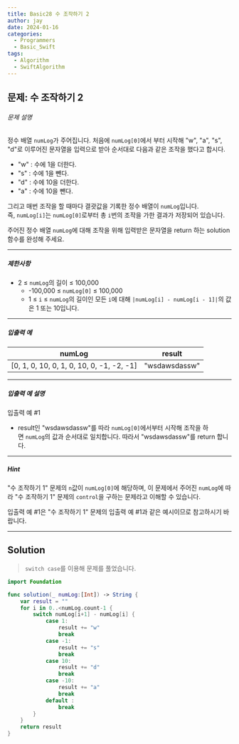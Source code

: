 ```yaml
---
title: Basic28 수 조작하기 2
author: jay
date: 2024-01-16
categories:
  - Programmers
  - Basic_Swift
tags:
  - Algorithm
  - SwiftAlgorithm
---
```

## 문제: 수 조작하기 2
###### 문제 설명

정수 배열 `numLog`가 주어집니다. 처음에 `numLog[0]`에서 부터 시작해 "w", "a", "s", "d"로 이루어진 문자열을 입력으로 받아 순서대로 다음과 같은 조작을 했다고 합시다.

- "w" : 수에 1을 더한다.
- "s" : 수에 1을 뺀다.
- "d" : 수에 10을 더한다.
- "a" : 수에 10을 뺀다.

그리고 매번 조작을 할 때마다 결괏값을 기록한 정수 배열이 `numLog`입니다. 즉, `numLog[i]`는 `numLog[0]`로부터 총 `i`번의 조작을 가한 결과가 저장되어 있습니다.

주어진 정수 배열 `numLog`에 대해 조작을 위해 입력받은 문자열을 return 하는 solution 함수를 완성해 주세요.

---

##### 제한사항

- 2 ≤ `numLog`의 길이 ≤ 100,000
    - -100,000 ≤ `numLog[0]` ≤ 100,000
    - 1 ≤ `i` ≤ `numLog`의 길이인 모든 `i`에 대해 `|numLog[i] - numLog[i - 1]|`의 값은 1 또는 10입니다.

---

##### 입출력 예

|numLog|result|
|---|---|
|[0, 1, 0, 10, 0, 1, 0, 10, 0, -1, -2, -1]|"wsdawsdassw"|

---

##### 입출력 예 설명

입출력 예 #1

- result인 "wsdawsdassw"를 따라 `numLog[0]`에서부터 시작해 조작을 하면 `numLog`의 값과 순서대로 일치합니다. 따라서 "wsdawsdassw"를 return 합니다.

---

##### Hint

"수 조작하기 1" 문제의 `n`값이 `numLog[0]`에 해당하며, 이 문제에서 주어진 `numLog`에 따라 "수 조작하기 1" 문제의 `control`을 구하는 문제라고 이해할 수 있습니다.

입출력 예 #1은 "수 조작하기 1" 문제의 입출력 예 #1과 같은 예시이므로 참고하시기 바랍니다.

---

## Solution

> `switch case`를 이용해 문제를 풀었습니다.

```swift
import Foundation

func solution(_ numLog:[Int]) -> String {
    var result = ""
    for i in 0..<numLog.count-1 {
        switch numLog[i+1] - numLog[i] {
            case 1:
                result += "w"
                break
            case -1:
                result += "s"
                break
            case 10:
                result += "d"
                break
            case -10:
                result += "a"
                break
            default :
                break
        }
    }
    return result
}
```